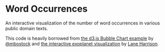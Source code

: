 Word Occurrences
=========

An interactive visualization of the number of word occurrences in various public domain texts.

This code is heavily borrowed from [the d3.js Bubble Chart example](http://mbostock.github.com/d3/ex/bubble.html) by [@mbostock](http://twitter.com/mbostock) and [the interactive exoplanet visualization](http://codementum.org/exoplanets/) by [Lane Harrison](https://github.com/codementum/exoplanets).
